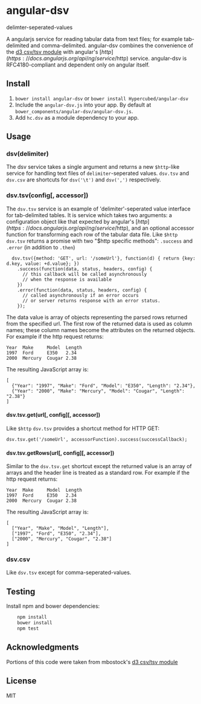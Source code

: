 # angular-dsv
delimter-seperated-values

A angularjs service for reading tabular data from text files; for example tab-delimited and comma-delimited.  angular-dsv combines the convenience of the [d3 csv/tsv module](https://github.com/mbostock/d3/wiki/CSV) with angular's [$http](https://docs.angularjs.org/api/ng/service/$http) service.  angular-dsv is RFC4180-compliant and dependent only on angular itself.

## Install
1. `bower install angular-dsv` or `bower install Hypercubed/angular-dsv`
2. Include the `angular-dsv.js` into your app.  By default at `bower_components/angular-dsv/angular-dsv.js`.
4. Add `hc.dsv` as a module dependency to your app.

## Usage

### dsv(delimiter)

The dsv service takes a single argument and returns a new `$http`-like service for handling text files of `delimiter`-seperated values.  `dsv.tsv` and `dsv.csv` are  shortcuts for `dsv('\t')` and `dsv(',')` respectively.

### dsv.tsv(config[, accessor])

The `dsv.tsv` service is an example of 'delimiter'-seperated value interface for tab-delimited tables.  It is service which takes two arguments: a configuration object like that expected by angular's [$http](https://docs.angularjs.org/api/ng/service/$http), and an optional accessor function for transforming each row of the tabular data file.  Like `$http` `dsv.tsv` returns a promise with two "$http specific methods": `.success` and `.error` (in addition to `.then`)

```(js)
  dsv.tsv({method: 'GET', url: '/someUrl'}, function(d) { return {key: d.key, value: +d.value}; })
    .success(function(data, status, headers, config) {
      // this callback will be called asynchronously
      // when the response is available
    })
    .error(function(data, status, headers, config) {
      // called asynchronously if an error occurs
      // or server returns response with an error status.
    });
```

The data value is array of objects representing the parsed rows returned from the specified url.  The first row of the returned data is used as column names; these column names become the attributes on the returned objects. For example if the http request returns:

```
Year  Make     Model  Length
1997  Ford     E350   2.34
2000  Mercury  Cougar 2.38
```

The resulting JavaScript array is:

```
[
  {"Year": "1997", "Make": "Ford", "Model": "E350", "Length": "2.34"},
  {"Year": "2000", "Make": "Mercury", "Model": "Cougar", "Length": "2.38"}
]
```

#### dsv.tsv.get(url\[, config]\[, accessor])

Like `$http` `dsv.tsv` provides a shortcut method for HTTP GET:

```(js)
dsv.tsv.get('/someUrl', accessorFunction).success(successCallback);
```

#### dsv.tsv.getRows(url\[, config]\[, accessor])

Similar to the `dsv.tsv.get` shortcut except the returned value is an array of arrays and the header line is treated as a standard row. For example if the http request returns:

```
Year  Make     Model  Length
1997  Ford     E350   2.34
2000  Mercury  Cougar 2.38
```

The resulting JavaScript array is:

```
[
  ["Year", "Make", "Model", "Length"],
  ["1997", "Ford", "E350", "2.34"],
  ["2000", "Mercury", "Cougar", "2.38"]
]
```

### dsv.csv

Like `dsv.tsv` except for comma-seperated-values.

## Testing

Install npm and bower dependencies:

```bash
	npm install
	bower install
	npm test
```

## Acknowledgments

Portions of this code were taken from mbostock's [d3 csv/tsv module](https://github.com/mbostock/d3/wiki/CSV)

## License
MIT
